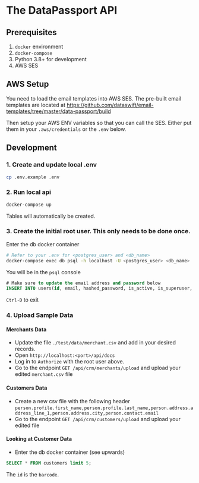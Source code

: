 # The DataPassport API

## Prerequisites
1. `docker` environment
2. `docker-compose`
3. Python 3.8+ for development
4. AWS SES


## AWS Setup
You need to load the email templates into AWS SES. The pre-built email templates are located at https://github.com/dataswift/email-templates/tree/master/data-passport/build

Then setup your AWS ENV variables so that you can call the SES.
Either put them in your `.aws/credentials` or the `.env` below.


## Development

### 1. Create and update local .env

``` Bash
cp .env.example .env
```

### 2. Run local api

``` Bash
docker-compose up
```
Tables will automatically be created.

### 3. Create the initial root user. This only needs to be done once.

Enter the db docker container
``` Bash
# Refer to your .env for <postgres_user> and <db_name>
docker-compose exec db psql -h localhost -U <postgres_user> <db_name>
```

You will be in the `psql` console
``` sql
# Make sure to update the email address and password below
INSERT INTO users(id, email, hashed_password, is_active, is_superuser, is_verified) VALUES (uuid_generate_v4(), '<root@localhost.local>', crypt('<password>', gen_salt('bf', 10)), true, true, true); 
```

`Ctrl-D` to exit

### 4. Upload Sample Data
#### Merchants Data
* Update the file `./test/data/merchant.csv` and add in your desired records.
* Open `http://localhost:<port>/api/docs`
* Log in to `Authorize` with the root user above.
* Go to the endpoint `GET /api/crm/merchants/upload` and upload your edited `merchant.csv` file

#### Customers Data
* Create a new csv file with the following header
`person.profile.first_name,person.profile.last_name,person.address.address_line_1,person.address.city,person.contact.email`
* Go to the endpoint `GET /api/crm/customers/upload` and upload your edited file

#### Looking at Customer Data
* Enter the db docker container (see upwards)
``` sql
SELECT * FROM customers limit 5;
```
The `id` is the `barcode`.
